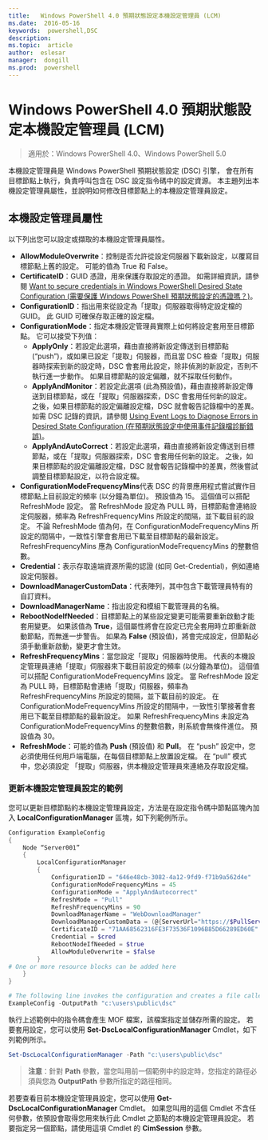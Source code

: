 ```yaml
---
title:   Windows PowerShell 4.0 預期狀態設定本機設定管理員 (LCM)
ms.date:  2016-05-16
keywords:  powershell,DSC
description:  
ms.topic:  article
author:  eslesar
manager:  dongill
ms.prod:  powershell
---
```


# Windows PowerShell 4.0 預期狀態設定本機設定管理員 (LCM)

>適用於：Windows PowerShell 4.0、Windows PowerShell 5.0

本機設定管理員是 Windows PowerShell 預期狀態設定 (DSC) 引擎， 會在所有目標節點上執行，負責呼叫包含在 DSC 設定指令碼中的設定資源。 本主題列出本機設定管理員屬性，並說明如何修改目標節點上的本機設定管理員設定。

## 本機設定管理員屬性
以下列出您可以設定或擷取的本機設定管理員屬性。
 
* **AllowModuleOverwrite**：控制是否允許從設定伺服器下載新設定，以覆寫目標節點上舊的設定。 可能的值為 True 和 False。
* **CertificateID**：GUID 憑證，用來保護存取設定的憑證。 如需詳細資訊，請參閱 [Want to secure credentials in Windows PowerShell Desired State Configuration (需要保護 Windows PowerShell 預期狀態設定的憑證嗎？)](http://blogs.msdn.com/b/powershell/archive/2014/01/31/want-to-secure-credentials-in-windows-powershell-desired-state-configuration.aspx)。
* **ConfigurationID**：指出用來從設定為「提取」伺服器取得特定設定檔的 GUID。 此 GUID 可確保存取正確的設定檔。
* **ConfigurationMode**：指定本機設定管理員實際上如何將設定套用至目標節點。 它可以接受下列值：
    - **ApplyOnly**：若設定此選項，藉由直接將新設定傳送到目標節點 (“push”)，或如果已設定「提取」伺服器，而且當 DSC 檢查「提取」伺服器時探索到新的設定時，DSC 會套用此設定，除非偵測的新設定，否則不執行進一步動作。 如果目標節點的設定偏離，就不採取任何動作。
    - **ApplyAndMonitor**：若設定此選項 (此為預設值)，藉由直接將新設定傳送到目標節點，或在「提取」伺服器探索，DSC 會套用任何新的設定。 之後，如果目標節點的設定偏離設定檔，DSC 就會報告記錄檔中的差異。 如需 DSC 記錄的資訊，請參閱 [Using Event Logs to Diagnose Errors in Desired State Configuration (在預期狀態設定中使用事件記錄檔診斷錯誤)](http://blogs.msdn.com/b/powershell/archive/2014/01/03/using-event-logs-to-diagnose-errors-in-desired-state-configuration.aspx)。
    - **ApplyAndAutoCorrect**：若設定此選項，藉由直接將新設定傳送到目標節點，或在「提取」伺服器探索，DSC 會套用任何新的設定。 之後，如果目標節點的設定偏離設定檔，DSC 就會報告記錄檔中的差異，然後嘗試調整目標節點設定，以符合設定檔。
* **ConfigurationModeFrequencyMins**代表 DSC 的背景應用程式嘗試實作目標節點上目前設定的頻率 (以分鐘為單位)。 預設值為 15。 這個值可以搭配 RefreshMode 設定。 當 RefreshMode 設定為 PULL 時，目標節點會連絡設定伺服器，頻率為 RefreshFrequencyMins 所設定的間隔，並下載目前的設定。 不論 RefreshMode 值為何，在 ConfigurationModeFrequencyMins 所設定的間隔中，一致性引擎會套用已下載至目標節點的最新設定。 RefreshFrequencyMins 應為 ConfigurationModeFrequencyMins 的整數倍數。
* **Credential**：表示存取遠端資源所需的認證 (如同 Get-Credential)，例如連絡設定伺服器。
* **DownloadManagerCustomData**：代表陣列，其中包含下載管理員特有的自訂資料。
* **DownloadManagerName**：指出設定和模組下載管理員的名稱。
* **RebootNodeIfNeeded**：目標節點上的某些設定變更可能需要重新啟動才能套用變更。 如果該值為 **True**，這個屬性將會在設定已完全套用時立即重新啟動節點，而無進一步警告。 如果為 **False** (預設值)，將會完成設定，但節點必須手動重新啟動，變更才會生效。
* **RefreshFrequencyMins**：當您設定「提取」伺服器時使用。 代表的本機設定管理員連絡「提取」伺服器來下載目前設定的頻率 (以分鐘為單位)。 這個值可以搭配 ConfigurationModeFrequencyMins 設定。 當 RefreshMode 設定為 PULL 時，目標節點會連絡「提取」伺服器，頻率為 RefreshFrequencyMins 所設定的間隔，並下載目前的設定。 在 ConfigurationModeFrequencyMins 所設定的間隔中，一致性引擎接著會套用已下載至目標節點的最新設定。 如果 RefreshFrequencyMins 未設定為 ConfigurationModeFrequencyMins 的整數倍數，則系統會無條件進位。 預設值為 30。
* **RefreshMode**：可能的值為 **Push** (預設值) 和 **Pull**。 在 “push” 設定中，您必須使用任何用戶端電腦，在每個目標節點上放置設定檔。 在 “pull” 模式中，您必須設定 「提取」伺服器，供本機設定管理員來連絡及存取設定檔。

### 更新本機設定管理員設定的範例

您可以更新目標節點的本機設定管理員設定，方法是在設定指令碼中節點區塊內加入 **LocalConfigurationManager** 區塊，如下列範例所示。

```powershell
Configuration ExampleConfig
{
    Node “Server001”
    {
        LocalConfigurationManager
        {
            ConfigurationID = "646e48cb-3082-4a12-9fd9-f71b9a562d4e"
            ConfigurationModeFrequencyMins = 45
            ConfigurationMode = "ApplyAndAutocorrect"
            RefreshMode = "Pull"
            RefreshFrequencyMins = 90
            DownloadManagerName = "WebDownloadManager"
            DownloadManagerCustomData = (@{ServerUrl="https://$PullServer/psdscpullserver.svc"})
            CertificateID = "71AA68562316FE3F73536F1096B85D66289ED60E"
            Credential = $cred
            RebootNodeIfNeeded = $true
            AllowModuleOverwrite = $false
        }
# One or more resource blocks can be added here
    }
}

# The following line invokes the configuration and creates a file called Server001.meta.mof at the specified path
ExampleConfig -OutputPath "c:\users\public\dsc"  
```

執行上述範例中的指令碼會產生 MOF 檔案，該檔案指定並儲存所需的設定。 若要套用設定，您可以使用 **Set-DscLocalConfigurationManager** Cmdlet，如下列範例所示。

```powershell
Set-DscLocalConfigurationManager -Path "c:\users\public\dsc"
```

> **注意**：針對 **Path** 參數，當您叫用前一個範例中的設定時，您指定的路徑必須與您為 **OutputPath** 參數所指定的路徑相同。

若要查看目前本機設定管理員設定，您可以使用 **Get-DscLocalConfigurationManager** Cmdlet。 如果您叫用的這個 Cmdlet 不含任何參數，依預設會取得您用來執行此 Cmdlet 之節點的本機設定管理員設定。 若要指定另一個節點，請使用這項 Cmdlet 的 **CimSession** 參數。



<!--HONumber=May16_HO3-->


